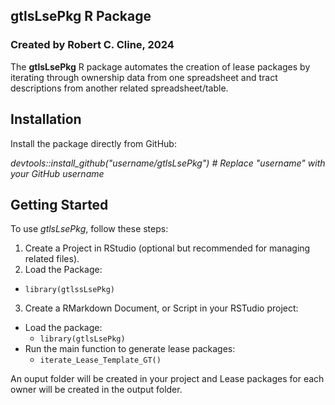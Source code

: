 ## gtlsLsePkg R Package

### Created by Robert C. Cline, 2024

The **gtlsLsePkg** R package automates the creation of lease packages by iterating through ownership data from one spreadsheet and tract descriptions from another related spreadsheet/table.

## Installation

Install the package directly from GitHub:

*devtools::install_github("username/gtlsLsePkg")  # Replace "username" with your GitHub username*  

## Getting Started
To use *gtlsLsePkg*, follow these steps:

1. Create a Project in RStudio (optional but recommended for managing related files).  
2. Load the Package:  
* `library(gtlssLsePkg)`  
3. Create a RMarkdown Document, or Script in your RSTudio project:  
* Load the package:  
  - `library(gtlsLsePkg)`  
* Run the main function to generate lease packages:    
  - `iterate_Lease_Template_GT()`   
  
An ouput folder will be created in your project and Lease packages for each owner will be created in the output folder.  


